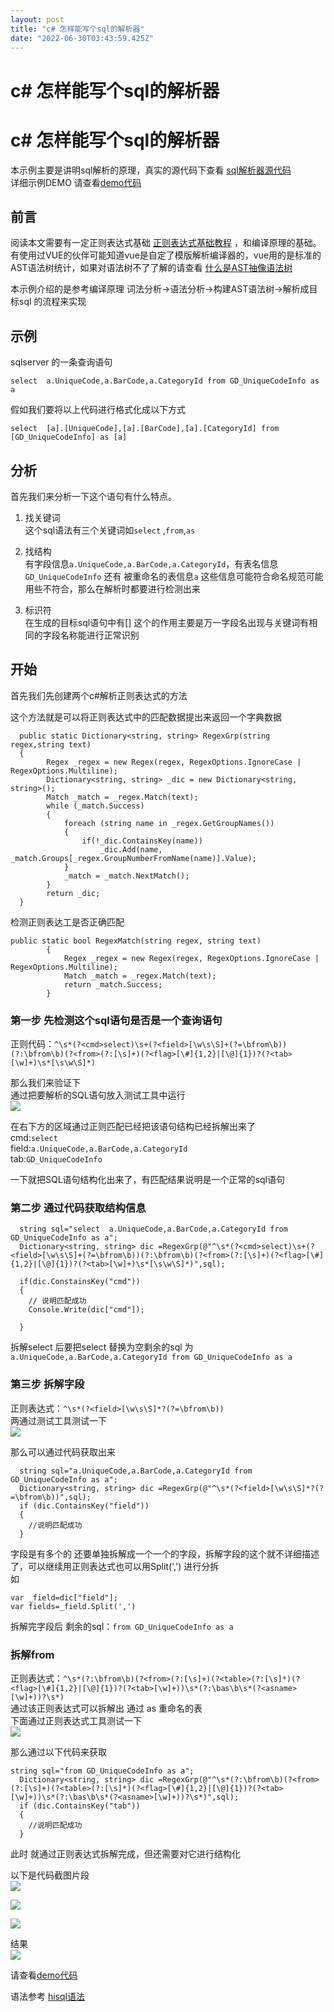 ```yaml
---
layout: post
title: "c# 怎样能写个sql的解析器"
date: "2022-06-30T03:43:59.425Z"
---
```

c# 怎样能写个sql的解析器
===============

c# 怎样能写个sql的解析器
===============

本示例主要是讲明sql解析的原理，真实的源代码下查看 [sql解析器源代码](https://gitee.com/tansar/hisql/tree/master/HiSql/AST)  
详细示例DEMO 请查看[demo代码](https://gitee.com/tansar/hisql/blob/master/HiSql.SqlServerUnitTest/Demo_Query.cs)

前言
--

阅读本文需要有一定正则表达式基础 [正则表达式基础教程](https://www.runoob.com/regexp/regexp-tutorial.html) ，和编译原理的基础。有使用过VUE的伙伴可能知道vue是自定了模版解析编译器的，vue用的是标准的AST语法树统计，如果对语法树不了了解的请查看 [什么是AST抽像语法树](https://zhuanlan.zhihu.com/p/102385477)

本示例介绍的是参考编译原理 词法分析->语法分析->构建AST语法树->解析成目标sql 的流程来实现

示例
--

sqlserver 的一条查询语句

    select  a.UniqueCode,a.BarCode,a.CategoryId from GD_UniqueCodeInfo as a
    

假如我们要将以上代码进行格式化成以下方式

    select  [a].[UniqueCode],[a].[BarCode],[a].[CategoryId] from [GD_UniqueCodeInfo] as [a]
    

分析
--

首先我们来分析一下这个语句有什么特点。

1.  找关键词  
    这个sql语法有三个关键词如`select` ,`from`,`as`
    
2.  找结构  
    有字段信息`a.UniqueCode,a.BarCode,a.CategoryId`，有表名信息`GD_UniqueCodeInfo` 还有 被重命名的表信息`a` 这些信息可能符合命名规范可能用些不符合，那么在解析时都要进行检测出来
    
3.  标识符  
    在生成的目标sql语句中有\[\] 这个的作用主要是万一字段名出现与关键词有相同的字段名称能进行正常识别
    

开始
--

首先我们先创建两个c#解析正则表达式的方法

这个方法就是可以将正则表达式中的匹配数据提出来返回一个字典数据

      public static Dictionary<string, string> RegexGrp(string regex,string text)
      {
            Regex _regex = new Regex(regex, RegexOptions.IgnoreCase | RegexOptions.Multiline);
            Dictionary<string, string> _dic = new Dictionary<string, string>();
            Match _match = _regex.Match(text);
            while (_match.Success)
            {
                foreach (string name in _regex.GetGroupNames())
                {
                    if(!_dic.ContainsKey(name))
                        _dic.Add(name, _match.Groups[_regex.GroupNumberFromName(name)].Value);
                }
                _match = _match.NextMatch();
            }
            return _dic;
      }
    
    

检测正则表达工是否正确匹配

    public static bool RegexMatch(string regex, string text)
            {
                Regex _regex = new Regex(regex, RegexOptions.IgnoreCase | RegexOptions.Multiline);
                Match _match = _regex.Match(text);
                return _match.Success;
            }
    
    

### 第一步 先检测这个sql语句是否是一个查询语句

正则代码：`^\s*(?<cmd>select)\s+(?<field>[\w\s\S]+(?=\bfrom\b))(?:\bfrom\b)(?<from>(?:[\s]+)(?<flag>[\#]{1,2}|[\@]{1})?(?<tab>[\w]+)\s*[\s\w\S]*)`

那么我们来验证下  
通过把要解析的SQL语句放入测试工具中运行  
![](https://img2022.cnblogs.com/blog/891276/202206/891276-20220630105856368-1353866746.png)

在右下方的区域通过正则匹配已经把该语句结构已经拆解出来了  
cmd:`select`  
field:`a.UniqueCode,a.BarCode,a.CategoryId`  
tab:`GD_UniqueCodeInfo`

一下就把SQL语句结构化出来了，有匹配结果说明是一个正常的sql语句

### 第二步 通过代码获取结构信息

      string sql="select  a.UniqueCode,a.BarCode,a.CategoryId from GD_UniqueCodeInfo as a";
      Dictionary<string, string> dic =RegexGrp(@"^\s*(?<cmd>select)\s+(?<field>[\w\s\S]+(?=\bfrom\b))(?:\bfrom\b)(?<from>(?:[\s]+)(?<flag>[\#]{1,2}|[\@]{1})?(?<tab>[\w]+)\s*[\s\w\S]*)",sql);
    
      if(dic.ConstainsKey("cmd"))
      {
        // 说明匹配成功
        Console.Write(dic["cmd"]);
        
      }
    
    
    

拆解select 后要把select 替换为空剩余的sql 为 `a.UniqueCode,a.BarCode,a.CategoryId from GD_UniqueCodeInfo as a`

### 第三步 拆解字段

正则表达式：`^\s*(?<field>[\w\s\S]*?(?=\bfrom\b))`  
两通过测试工具测试一下  
![](https://img2022.cnblogs.com/blog/891276/202206/891276-20220630111011345-2099646881.png)

那么可以通过代码获取出来

      string sql="a.UniqueCode,a.BarCode,a.CategoryId from GD_UniqueCodeInfo as a";
      Dictionary<string, string> dic =RegexGrp(@"^\s*(?<field>[\w\s\S]*?(?=\bfrom\b))",sql);
      if (dic.ContainsKey("field"))
      {
        //说明匹配成功 
      }
    
    

字段是有多个的 还要单独拆解成一个一个的字段，拆解字段的这个就不详细描述了，可以继续用正则表达式也可以用Split(',') 进行分拆  
如

    var _field=dic["field"];
    var fields=_field.Split(',')
    

拆解完字段后 剩余的sql：`from GD_UniqueCodeInfo as a`

### 拆解from

正则表达式：`^\s*(?:\bfrom\b)(?<from>(?:[\s]+)(?<table>(?:[\s]*)(?<flag>[\#]{1,2}|[\@]{1})?(?<tab>[\w]+))\s*(?:\bas\b\s*(?<asname>[\w]+))?\s*)`  
通过该正则表达式可以拆解出 通过 as 重命名的表  
下面通过正则表达式工具测试一下  
![](https://img2022.cnblogs.com/blog/891276/202206/891276-20220630111807716-1483829233.png)

那么通过以下代码来获取

    string sql="from GD_UniqueCodeInfo as a";
      Dictionary<string, string> dic =RegexGrp(@"^\s*(?:\bfrom\b)(?<from>(?:[\s]+)(?<table>(?:[\s]*)(?<flag>[\#]{1,2}|[\@]{1})?(?<tab>[\w]+))\s*(?:\bas\b\s*(?<asname>[\w]+))?\s*)",sql);
      if (dic.ContainsKey("tab"))
      {
        //说明匹配成功 
      }
    

此时 就通过正则表达式拆解完成，但还需要对它进行结构化

以下是代码截图片段  
![](https://img2022.cnblogs.com/blog/891276/202206/891276-20220630112117183-786984513.png)

![](https://img2022.cnblogs.com/blog/891276/202206/891276-20220630112126470-1991649116.png)

![](https://img2022.cnblogs.com/blog/891276/202206/891276-20220630112145418-737369070.png)

结果  
![](https://img2022.cnblogs.com/blog/891276/202206/891276-20220630113520886-402047197.png)

请查看[demo代码](https://gitee.com/tansar/hisql/blob/master/HiSql.SqlServerUnitTest/Demo_Query.cs)

语法参考 [hisql语法](http://www.hisql.net/guide/hisql.html)